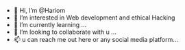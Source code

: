 - 👋 Hi, I’m @Hariom
- 👀 I’m interested in Web development and ethical Hacking 
- 🌱 I’m currently learning ...
- 💞️ I’m looking to collaborate with u  ...
- 📫 u can reach me out here or any social media platform...

<!---
Itz-hariom-kumar/Itz-hariom-kumar is a ✨ special ✨ repository because its `README.md` (this file) appears on your GitHub profile.
You can click the Preview link to take a look at your changes.
--->
